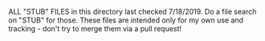 ALL "STUB" FILES in this directory last checked 7/18/2019. Do a file search on "STUB" for those. These files are intended only for my own use and tracking - don't try to merge them via a pull request!